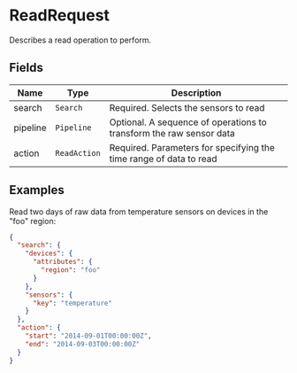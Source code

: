# ReadRequest

Describes a read operation to perform.

## Fields

| Name | Type | Description |
| -----| ----- | ----- |
| search | `Search` | Required. Selects the sensors to read |
| pipeline | `Pipeline` | Optional. A sequence of operations to transform the raw sensor data
| action | `ReadAction` | Required. Parameters for specifying the time range of data to read |


## Examples

Read two days of raw data from temperature sensors on devices in the "foo" region:

```json
{
  "search": {
    "devices": {
      "attributes": {
        "region": "foo"
      }
    },
    "sensors": {
      "key": "temperature"
    }
  },
  "action": {
    "start": "2014-09-01T00:00:00Z",
    "end": "2014-09-03T00:00:00Z"
  }
}
```
